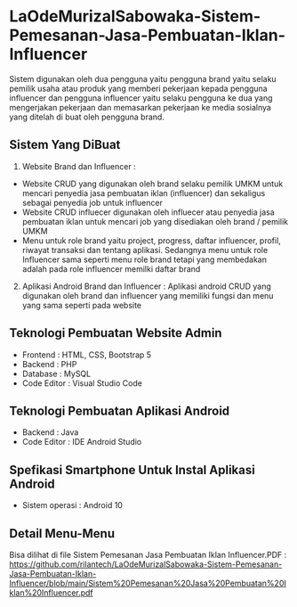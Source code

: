 # LaOdeMurizalSabowaka-Sistem-Pemesanan-Jasa-Pembuatan-Iklan-Influencer
Sistem digunakan oleh dua pengguna yaitu pengguna brand  yaitu selaku pemilik usaha atau produk yang memberi pekerjaan  kepada pengguna influencer dan pengguna influencer yaitu selaku pengguna ke dua yang mengerjakan pekerjaan dan memasarkan pekerjaan ke media sosialnya yang ditelah di buat oleh pengguna brand. 

## Sistem Yang DiBuat
1. Website Brand dan Influencer :
- Website CRUD yang digunakan oleh brand selaku pemilik UMKM untuk mencari penyedia jasa pembuatan iklan (influencer) dan sekaligus sebagai penyedia job untuk influencer
- Website CRUD influecer digunakan oleh influecer atau penyedia jasa pembuatan iklan untuk mencari job yang disediakan oleh brand / pemilik UMKM
- Menu untuk role brand yaitu project, progress, daftar influencer, profil, riwayat transaksi dan tentang aplikasi. Sedangnya menu untuk role Influencer sama seperti menu role brand tetapi yang membedakan adalah pada role influencer memilki daftar brand

2. Aplikasi Android Brand dan Influencer :
Aplikasi android CRUD yang digunakan oleh brand dan influencer yang memiliki fungsi dan menu yang sama seperti pada website

## Teknologi Pembuatan Website Admin
- Frontend : HTML, CSS, Bootstrap 5
- Backend : PHP
- Database : MySQL
- Code Editor : Visual Studio Code

## Teknologi Pembuatan Aplikasi Android
- Backend : Java
- Code Editor : IDE Android Studio

## Spefikasi Smartphone Untuk Instal Aplikasi Android
- Sistem operasi : Android 10

## Detail Menu-Menu
Bisa dilihat di file Sistem Pemesanan Jasa Pembuatan Iklan Influencer.PDF : https://github.com/rilantech/LaOdeMurizalSabowaka-Sistem-Pemesanan-Jasa-Pembuatan-Iklan-Influencer/blob/main/Sistem%20Pemesanan%20Jasa%20Pembuatan%20Iklan%20Influencer.pdf
